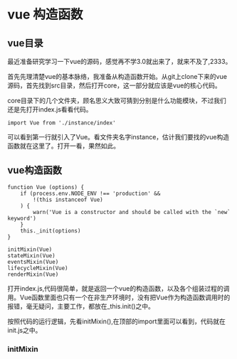 # vue 构造函数

## vue目录

最近准备研究学习一下vue的源码，感觉再不学3.0就出来了，就来不及了,2333。

首先先理清楚vue的基本脉络，我准备从构造函数开始。从git上clone下来的vue源码，首先找到src目录，然后打开core，这一部分就应该是vue的核心代码。

core目录下的几个文件夹，顾名思义大致可猜到分别是什么功能模块，不过我们还是先打开index.js看看代码。

    import Vue from './instance/index'

可以看到第一行就引入了Vue。看文件夹名字instance，估计我们要找的vue构造函数就在这里了。打开一看，果然如此。

## vue构造函数

    function Vue (options) {
        if (process.env.NODE_ENV !== 'production' &&
            !(this instanceof Vue)
        ) {
            warn('Vue is a constructor and should be called with the `new` keyword')
        }
        this._init(options)
    }

    initMixin(Vue)
    stateMixin(Vue)
    eventsMixin(Vue)
    lifecycleMixin(Vue)
    renderMixin(Vue)

打开index.js,代码很简单，就是返回一个vue的构造函数，以及各个组装过程的调用。Vue函数里面也只有一个在非生产环境时，没有把Vue作为构造函数调用时的报错，毫无疑问，主要工作，都放在_this.init()之中。

按照代码的运行逻辑，先看initMixin(),在顶部的import里面可以看到，代码就在init.js之中。

### initMixin


